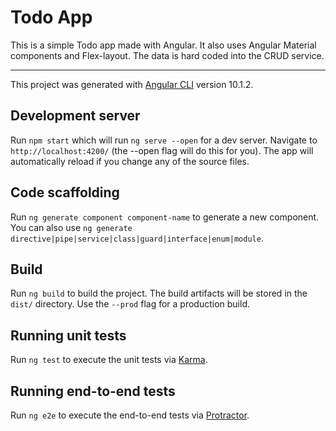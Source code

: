 # Todo App

This is a simple Todo app made with Angular. It also uses Angular Material components and Flex-layout. The data is hard coded into the CRUD service.

---

This project was generated with [Angular CLI](https://github.com/angular/angular-cli) version 10.1.2.

## Development server

Run `npm start` which will run `ng serve --open` for a dev server. Navigate to `http://localhost:4200/` (the --open flag will do this for you). The app will automatically reload if you change any of the source files.

## Code scaffolding

Run `ng generate component component-name` to generate a new component. You can also use `ng generate directive|pipe|service|class|guard|interface|enum|module`.

## Build

Run `ng build` to build the project. The build artifacts will be stored in the `dist/` directory. Use the `--prod` flag for a production build.

## Running unit tests

Run `ng test` to execute the unit tests via [Karma](https://karma-runner.github.io).

## Running end-to-end tests

Run `ng e2e` to execute the end-to-end tests via [Protractor](http://www.protractortest.org/).

